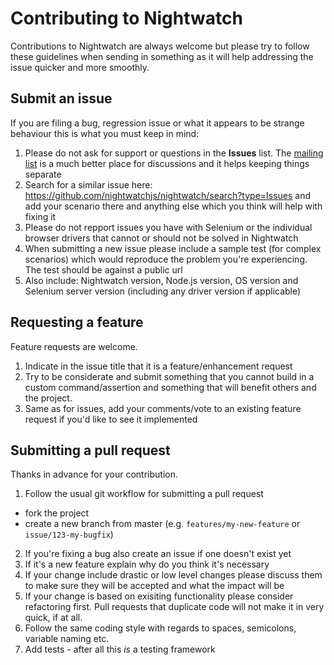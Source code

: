# Contributing to Nightwatch

Contributions to Nightwatch are always welcome but please try to follow these guidelines when sending in something as it will help addressing the issue quicker and more smoothly.

## Submit an issue
If you are filing a bug, regression issue or what it appears to be strange behaviour this is what you must keep in mind:

1. Please do not ask for support or questions in the __Issues__ list. The [mailing list](https://groups.google.com/forum/#!forum/nightwatchjs) is a much better place for discussions and it helps keeping things separate 
2. Search for a similar issue here: https://github.com/nightwatchjs/nightwatch/search?type=Issues and add your scenario there and anything else which you think will help with fixing it
3. Please do not repport issues you have with Selenium or the individual browser drivers that cannot or should not be solved in Nightwatch
4. When submitting a new issue please include a sample test (for complex scenarios) which would reproduce the problem you're experiencing. The test should be against a public url
5. Also include: Nightwatch version, Node.js version, OS version and Selenium server version (including any driver version if applicable)

## Requesting a feature
Feature requests are welcome. 

1. Indicate in the issue title that it is a feature/enhancement request
2. Try to be considerate and submit something that you cannot build in a custom command/assertion and something that will benefit others and the project.
3. Same as for issues, add your comments/vote to an existing feature request if you'd like to see it implemented

## Submitting a pull request
Thanks in advance for your contribution.

1. Follow the usual git workflow for submitting a pull request
  
  * fork the project
  * create a new branch from master (e.g. `features/my-new-feature` or `issue/123-my-bugfix`)
2. If you're fixing a bug also create an issue if one doesn't exist yet
3. If it's a new feature explain why do you think it's necessary
4. If your change include drastic or low level changes please discuss them to make sure they will be accepted and what the impact will be
5. If your change is based on exisiting functionality please consider refactoring first. Pull requests that duplicate code will not make it in very quick, if at all.
6. Follow the same coding style with regards to spaces, semicolons, variable naming etc. 
7. Add tests - after all this _is_ a testing framework


